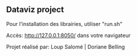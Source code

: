 ## Dataviz project ##

Pour l'installation des librairies, utiliser "run.sh"

Accès: http://127.0.0.1:8050/ dans votre navigateur



Projet réalisé par:
Loup Salomé | Doriane Belling


